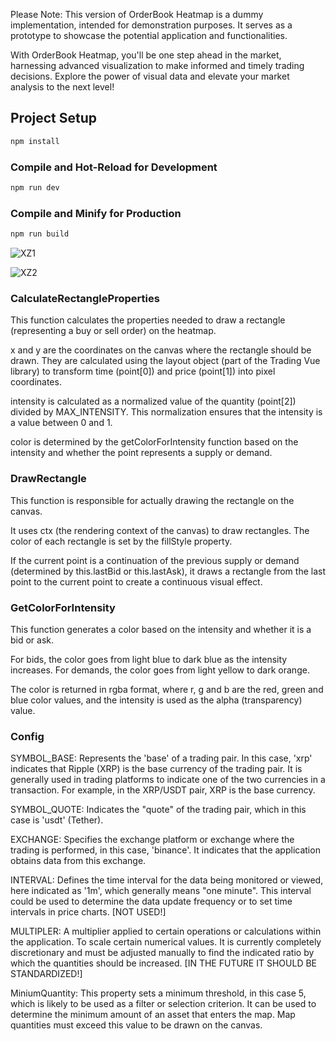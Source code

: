 Please Note: This version of OrderBook Heatmap is a dummy implementation, intended for demonstration purposes. It serves as a prototype to showcase the potential application and functionalities.

With OrderBook Heatmap, you'll be one step ahead in the market, harnessing advanced visualization to make informed and timely trading decisions. Explore the power of visual data and elevate your market analysis to the next level!


## Project Setup

```sh
npm install
```

### Compile and Hot-Reload for Development

```sh
npm run dev
```

### Compile and Minify for Production

```sh
npm run build
```

![XZ1](https://github.com/JuaanM0/orderbook-heatmap/assets/87079935/96cc6fdf-edb2-4734-aa72-17956db0cc64)


![XZ2](https://github.com/JuaanM0/orderbook-heatmap/assets/87079935/3715a382-0acd-4c31-959d-7e84aacf0348)


### CalculateRectangleProperties

This function calculates the properties needed to draw a rectangle (representing a buy or sell order) on the heatmap.

x and y are the coordinates on the canvas where the rectangle should be drawn. They are calculated using the layout object (part of the Trading Vue library) to transform time (point[0]) and price (point[1]) into pixel coordinates.

intensity is calculated as a normalized value of the quantity (point[2]) divided by MAX_INTENSITY. This normalization ensures that the intensity is a value between 0 and 1.

color is determined by the getColorForIntensity function based on the intensity and whether the point represents a supply or demand. 


### DrawRectangle 
This function is responsible for actually drawing the rectangle on the canvas.

It uses ctx (the rendering context of the canvas) to draw rectangles. The color of each rectangle is set by the fillStyle property.

If the current point is a continuation of the previous supply or demand (determined by this.lastBid or this.lastAsk), it draws a rectangle from the last point to the current point to create a continuous visual effect.

### GetColorForIntensity 
This function generates a color based on the intensity and whether it is a bid or ask.

For bids, the color goes from light blue to dark blue as the intensity increases. For demands, the color goes from light yellow to dark orange.

The color is returned in rgba format, where r, g and b are the red, green and blue color values, and the intensity is used as the alpha (transparency) value.

### Config

SYMBOL_BASE: Represents the 'base' of a trading pair. In this case, 'xrp' indicates that Ripple (XRP) is the base currency of the trading pair.
It is generally used in trading platforms to indicate one of the two currencies in a transaction. For example, in the XRP/USDT pair, XRP is the base currency.

SYMBOL_QUOTE: Indicates the "quote" of the trading pair, which in this case is 'usdt' (Tether).

EXCHANGE: Specifies the exchange platform or exchange where the trading is performed, in this case, 'binance'. It indicates that the application obtains data from this exchange.

INTERVAL: Defines the time interval for the data being monitored or viewed, here indicated as '1m', which generally means "one minute".
This interval could be used to determine the data update frequency or to set time intervals in price charts. [NOT USED!]

MULTIPLER: A multiplier applied to certain operations or calculations within the application. To scale certain numerical values. It is currently completely discretionary and must be adjusted manually to find the indicated ratio by which the quantities should be increased. [IN THE FUTURE IT SHOULD BE STANDARDIZED!]

MiniumQuantity: This property sets a minimum threshold, in this case 5, which is likely to be used as a filter or selection criterion.
It can be used to determine the minimum amount of an asset that enters the map. Map quantities must exceed this value to be drawn on the canvas.
